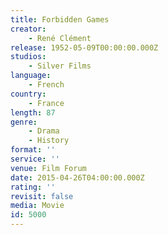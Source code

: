 ```yaml
---
title: Forbidden Games
creator:
    - René Clément
release: 1952-05-09T00:00:00.000Z
studios:
    - Silver Films
language:
    - French
country:
    - France
length: 87
genre:
    - Drama
    - History
format: ''
service: ''
venue: Film Forum
date: 2015-04-26T04:00:00.000Z
rating: ''
revisit: false
media: Movie
id: 5000
---
```



